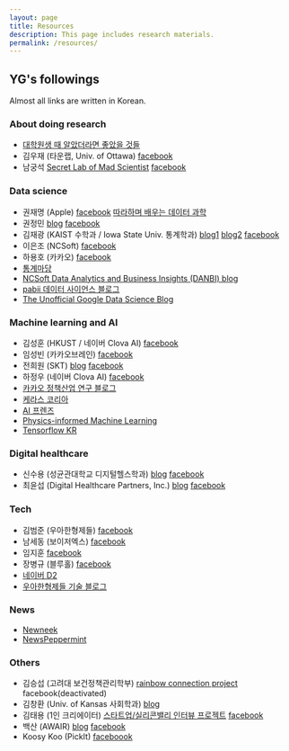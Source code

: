 ```yaml
---
layout: page
title: Resources
description: This page includes research materials.
permalink: /resources/
---
```



## YG's followings

Almost all links are written in Korean.

### About doing research

* [대학원생 때 알았더라면 좋았을 것들](http://gradschoolstory.net/)
* 김우재 (타운랩, Univ. of Ottawa) [facebook](https://www.facebook.com/heterosis.kim)
* 남궁석 [Secret Lab of Mad Scientist](https://www.facebook.com/madscietistwordpress) [facebook](https://www.facebook.com/suk.namgoong) 


### Data science

* 권재명 (Apple) [facebook](https://www.facebook.com/jaimie.kwon) [따라하며 배우는 데이터 과학](https://www.facebook.com/dataninja.me)
* 권정민 [blog](https://cojette.github.io/) [facebook](https://www.facebook.com/cojette)
* 김재광 (KAIST 수학과 / Iowa State Univ. 통계학과) [blog1](http://jaekwangkim.com/) [blog2](https://blog.naver.com/kim00020) [facebook](https://www.facebook.com/jaekwang.kim.125)
* 이은조 (NCSoft) [facebook](https://www.facebook.com/lee.eunjo.3)
* 하용호 (카카오) [facebook](https://www.facebook.com/yonghosee)
* [통계마당](https://www.facebook.com/groups/632755063474501/)
* [NCSoft Data Analytics and Business Insights (DANBI) blog](https://danbi-ncsoft.github.io/)
* [pabii 데이터 사이언스 블로그](https://blog.pabii.co/)
* [The Unofficial Google Data Science Blog](http://www.unofficialgoogledatascience.com/)

### Machine learning and AI

* 김성훈 (HKUST / 네이버 Clova AI) [facebook](https://www.facebook.com/hunkims)
* 임성빈 (카카오브레인) [facebook](https://www.facebook.com/sungbin87)
* 전희원 (SKT) [blog](http://freesearch.pe.kr/) [facebook](https://www.facebook.com/gogamza)
* 하정우 (네이버 Clova AI) [facebook](https://www.facebook.com/jungwoo.ha.921)
* [카카오 정책산업 연구 블로그](https://brunch.co.kr/@kakao-it#articles)
* [케라스 코리아](https://www.facebook.com/groups/KerasKorea/)
* [AI 프렌즈](https://www.facebook.com/groups/aifriend/)
* [Physics-informed Machine Learning](https://www.facebook.com/groups/PIMLKorea/)
* [Tensorflow KR](https://www.facebook.com/groups/TensorFlowKR/)


### Digital healthcare

* 신수용 (성균관대학교 디지털헬스학과) [blog](https://sooyongshin.wordpress.com/) [facebook](https://www.facebook.com/sooyong.shin.3)
* 최윤섭 (Digital Healthcare Partners, Inc.) [blog](www.yoonsupchoi.com
) [facebook](https://www.facebook.com/yoonsup.choi)


### Tech

* 김범준 (우아한형제들) [facebook](https://www.facebook.com/bomjun.kim)
* 남세동 (보이저엑스) [facebook](https://www.facebook.com/dgtgrade)
* 임지훈 [facebook](https://www.facebook.com/jihoonrim)
* 장병규 (블루홀) [facebook](https://www.facebook.com/byunggyu.chang)
* [네이버 D2](https://d2.naver.com/home)
* [우아한형제들 기술 블로그](http://woowabros.github.io/)


### News

* [Newneek](https://newneek.co)
* [NewsPeppermint](http://newspeppermint.com)

### Others

* 김승섭 (고려대 보건정책관리학부) [rainbow connection project](https://www.rainbowconnection.kr/) facebook(deactivated)
* 김창환 (Univ. of Kansas 사회학과) [blog](https://sovidence.tistory.com/)
* 김태용 (1인 크리에이터) [스타트업/실리콘밸리 인터뷰 프로젝트](https://www.facebook.com/tyzapzi) [facebook](https://www.facebook.com/taeyong.kim.980)
* 백산 (AWAIR) [blog](https://sanbaek.com/) [facebook](https://www.facebook.com/profile.php?id=100001623975844) 
* Koosy Koo (PickIt) [faceboook](https://www.facebook.com/Koosyong)






